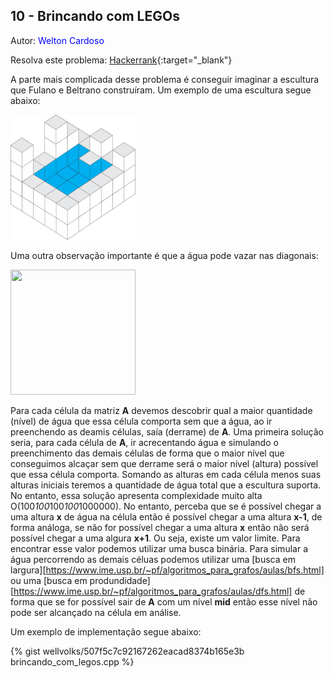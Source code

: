 ## 10 - Brincando com LEGOs
<div id="brincando_com_legos"></div>

Autor: <font color = "blue">Welton Cardoso</font>

Resolva este problema: [Hackerrank][hackerrank-i]{:target="_blank"}

A parte mais complicada desse problema é conseguir imaginar a escultura que Fulano e Beltrano construíram. Um exemplo de uma escultura segue abaixo:

<img src="https://github.com/wellvolks/wellvolks.github.io/raw/main/_includes/analises/gogeoEd01/imagens/escultura_ok.png" width="200" height="200" />

Uma outra observação importante é que a água pode vazar nas diagonais:

<img src="https://github.com/wellvolks/wellvolks.github.io/raw/main/_includes/analises/gogeoEd01/imagens/escultura_fail.png" width="200" height="200" />

Para cada célula da matriz **A** devemos descobrir qual a maior quantidade (nível) de água que essa célula comporta sem que a água, ao ir preenchendo as deamis células, saía (derrame) de **A**. Uma primeira solução seria, para cada célula de **A**, ir acrecentando água e simulando o preenchimento das demais células de forma que o maior nível que conseguimos alcaçar sem que derrame será o maior nível (altura) possível que essa célula comporta. Somando as alturas em cada célula menos suas alturas iniciais teremos a quantidade de água total que a escultura suporta. No entanto, essa solução apresenta complexidade muito alta O(100*100*100*100*1000000). No entanto, perceba que se é possível chegar a uma altura **x** de água na célula então é possível chegar a uma altura **x-1**, de forma análoga, se não for possível chegar a uma altura **x** então não será possível chegar a uma algura **x+1**. Ou seja, existe um valor limite. Para encontrar esse valor podemos utilizar uma busca binária. Para simular a água percorrendo as demais céluas podemos utilizar uma [busca em largura][https://www.ime.usp.br/~pf/algoritmos_para_grafos/aulas/bfs.html] ou uma [busca em produndidade][https://www.ime.usp.br/~pf/algoritmos_para_grafos/aulas/dfs.html] de forma que se for possível sair de **A** com um nível **mid** então esse nível não pode ser alcançado na célula em  análise. 

Um exemplo de implementação segue abaixo:

{% gist wellvolks/507f5c7c92167262eacad8374b165e3b brincando_com_legos.cpp %}

[hackerrank-i]: https://www.hackerrank.com/contests/gogeo-problemas-ja-utilizados-em-avaliacoes/challenges/submatrizes
